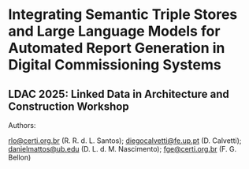 # Integrating Semantic Triple Stores and Large Language Models for Automated Report Generation in Digital Commissioning Systems

## LDAC 2025: Linked Data in Architecture and Construction Workshop

Authors:

rlo@certi.org.br (R. R. d. L. Santos); 
diegocalvetti@fe.up.pt (D. Calvetti); 
danielmattos@ub.edu (D. L. d. M. Nascimento);
fge@certi.org.br (F. G. Bellon)